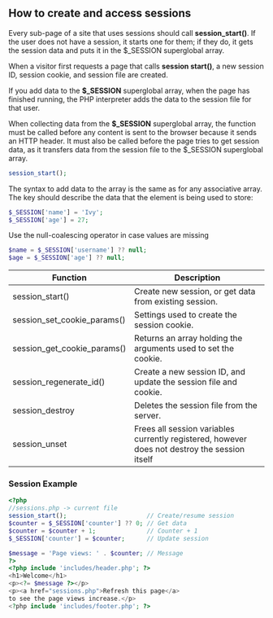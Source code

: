 ## How to create and access sessions
Every sub-page of a site that uses sessions should call **session_start()**.
If the user does not have a session, it starts one for them; if they do, it gets the session data and puts it in the $_SESSION superglobal array.

When a visitor first requests a page that calls **session start()**, a new session ID, session cookie, and session file are created.

If you add data to the **$_SESSION** superglobal array, when the page has finished running, the PHP interpreter adds the data to the session file for that user.

When collecting data from the **$_SESSION** superglobal array, the function must be called before any content is sent to the browser because it sends an HTTP header. It must also be called before the page tries to get session data, as it transfers data from the session file to the $_SESSION superglobal array.

```php
session_start();
```
The syntax to add data to the array is the same as for any associative array. The key should describe the data that the element is being used to store:
```php
$_SESSION['name'] = 'Ivy';
$_SESSION['age'] = 27;
```
Use the null-coalescing operator in case values are missing
```php
$name = $_SESSION['username'] ?? null;
$age = $_SESSION['age'] ?? null;
```
| Function | Description |
|-------|-------------|
| session_start() | Create new session, or get data from existing session. |
| session_set_cookie_params() | Settings used to create the session cookie. |
| session_get_cookie_params() | Returns an array holding the arguments used to set the cookie. |
| session_regenerate_id() | Create a new session ID, and update the session file and cookie. |
| session_destroy | Deletes the session file from the server. |
| session_unset |  Frees all session variables currently registered, however does not destroy the session itself |

### Session Example

```php
<?php
//sessions.php -> current file
session_start();                      // Create/resume session
$counter = $_SESSION['counter'] ?? 0; // Get data
$counter = $counter + 1;              // Counter + 1
$_SESSION['counter'] = $counter;      // Update session

$message = 'Page views: ' . $counter; // Message
?>
<?php include 'includes/header.php'; ?> 
<h1>Welcome</h1>
<p><?= $message ?></p>
<p><a href="sessions.php">Refresh this page</a> 
to see the page views increase.</p>
<?php include 'includes/footer.php'; ?> 
```
